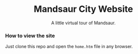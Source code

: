 <h1 align="center">Mandsaur City Website</h1>
<p align="center">A little virtual tour of Mandsaur.</p>

### How to view the site
Just clone this repo and open the `home.htm` file in any browser.
